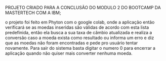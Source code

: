 PROJETO CRIADO PARA A CONCLUSÃO DO MODULO 2 DO BOOTCAMP DA MASTERTECH COM A IBM;

o projeto foi feito em Phyton com o google colab, onde a aplicação então verificará se as moedas inseridas são válidas de acordo com esta lista predefinida, então ela busca a sua taxa de câmbio atualizada e realiza a conversão caso a moeda exista como resultado ou informa um erro e diz que as moedas não foram encontradas e pede pro usuário tentar novamente. Para sair do sistema basta digitar o numero 0 para encerrar a aplicação quando não quiser mais converter nenhuma moeda.